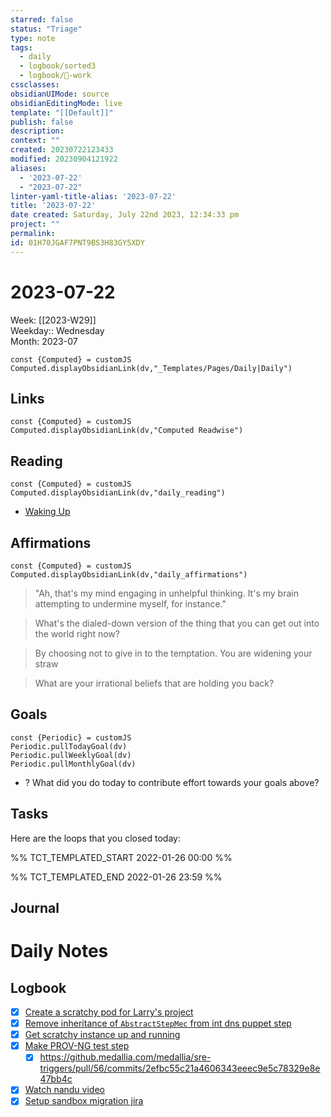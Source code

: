 ```yaml
---
starred: false
status: "Triage"
type: note
tags:
  - daily
  - logbook/sorted3
  - logbook/👔-work
cssclasses: 
obsidianUIMode: source
obsidianEditingMode: live
template: "[[Default]]"
publish: false
description: 
context: ""
created: 20230722123433
modified: 20230904121922
aliases:
  - '2023-07-22'
  - "2023-07-22"
linter-yaml-title-alias: '2023-07-22'
title: '2023-07-22'
date created: Saturday, July 22nd 2023, 12:34:33 pm
project: ""
permalink: 
id: 01H70JGAF7PNT9BS3H83GY5XDY
---
```


# 2023-07-22

Week: [[2023-W29]]  
Weekday:: Wednesday  
Month: 2023-07

```dataviewjs
const {Computed} = customJS
Computed.displayObsidianLink(dv,"_Templates/Pages/Daily|Daily")
```

## Links

```dataviewjs
const {Computed} = customJS
Computed.displayObsidianLink(dv,"Computed Readwise")
```

## Reading

```dataviewjs
const {Computed} = customJS
Computed.displayObsidianLink(dv,"daily_reading")
```
- [Waking Up]( https://read.readwise.io/read/01gjr2j724698ts9z7mbyxz63z)


## Affirmations

```dataviewjs
const {Computed} = customJS
Computed.displayObsidianLink(dv,"daily_affirmations")
```

> "Ah, that's my mind engaging in unhelpful thinking. It's my brain attempting to undermine myself, for instance."

> What's the dialed-down version of the thing that you can get out into the world right now?

> By choosing not to give in to the temptation. You are widening your straw

> What are your irrational beliefs that are holding you back?

## Goals

```dataviewjs
const {Periodic} = customJS
Periodic.pullTodayGoal(dv)
Periodic.pullWeeklyGoal(dv)
Periodic.pullMonthlyGoal(dv)
```
- ? What did you do today to contribute effort towards your goals above?

## Tasks

Here are the loops that you closed today:

%% TCT_TEMPLATED_START 2022-01-26 00:00 %%

%% TCT_TEMPLATED_END 2022-01-26 23:59 %%

## Journal



# Daily Notes


## Logbook
- [x] [Create a scratchy pod for Larry's project](things:///show?id=MbejRWkggp3R32GrRkXKcE)
- [x] [Remove inheritance of `AbstractStepMec` from int dns puppet step](things:///show?id=33ocYbUDLrsEwKyUjJ9rTR)
- [x] [Get scratchy instance up and running](things:///show?id=SgNgMVANonYjtR8WGt6NDt)
- [x] [Make PROV-NG test step](things:///show?id=UKhH2faVzBepABfCKebYwS)
	- [x] <https://github.medallia.com/medallia/sre-triggers/pull/56/commits/2efbc55c21a4606343eeec9e5c78329e8e47bb4c>
- [x] [Watch nandu video](things:///show?id=MPS4t2N98RaDfv4NF8BN7Q)
- [x] [Setup sandbox migration jira](things:///show?id=TMCZUZgZBNi5pMtNJJAqvs)
